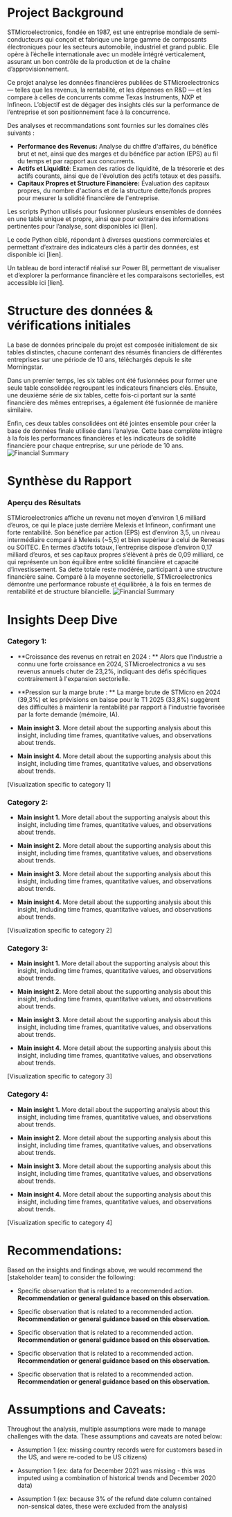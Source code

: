 # Project Background
STMicroelectronics, fondée en 1987, est une entreprise mondiale de semi-conducteurs qui conçoit et fabrique une large gamme de composants électroniques pour les secteurs automobile, industriel et grand public. Elle opère à l’échelle internationale avec un modèle intégré verticalement, assurant un bon contrôle de la production et de la chaîne d’approvisionnement.

Ce projet analyse les données financières publiées de STMicroelectronics — telles que les revenus, la rentabilité, et les dépenses en R&D — et les compare à celles de concurrents comme Texas Instruments, NXP et Infineon. L’objectif est de dégager des insights clés sur la performance de l’entreprise et son positionnement face à la concurrence.

Des analyses et recommandations sont fournies sur les domaines clés suivants :

- **Performance des Revenus:** Analyse du chiffre d'affaires, du bénéfice brut et net, ainsi que des marges et du bénéfice par action (EPS) au fil du temps et par rapport aux concurrents.
- **Actifs et Liquidité**: Examen des ratios de liquidité, de la trésorerie et des actifs courants, ainsi que de l'évolution des actifs totaux et des passifs.
- **Capitaux Propres et Structure Financière:** Évaluation des capitaux propres, du nombre d'actions et de la structure dette/fonds propres pour mesurer la solidité financière de l'entreprise. 

Les scripts Python utilisés pour fusionner plusieurs ensembles de données en une table unique et propre, ainsi que pour extraire des informations pertinentes pour l’analyse, sont disponibles ici [lien].

Le code Python ciblé, répondant à diverses questions commerciales et permettant d’extraire des indicateurs clés à partir des données, est disponible ici [lien].

Un tableau de bord interactif réalisé sur Power BI, permettant de visualiser et d’explorer la performance financière et les comparaisons sectorielles, est accessible ici [lien].


# Structure des données & vérifications initiales

La base de données principale du projet est composée initialement de six tables distinctes, chacune contenant des résumés financiers de différentes entreprises sur une période de 10 ans, téléchargés depuis le site Morningstar.

Dans un premier temps, les six tables ont été fusionnées pour former une seule table consolidée regroupant les indicateurs financiers clés. Ensuite, une deuxième série de six tables, cette fois-ci portant sur la santé financière des mêmes entreprises, a également été fusionnée de manière similaire.

Enfin, ces deux tables consolidées ont été jointes ensemble pour créer la base de données finale utilisée dans l’analyse. Cette base complète intègre à la fois les performances financières et les indicateurs de solidité financière pour chaque entreprise, sur une période de 10 ans.
![Financial Summary](financial_summary.png)

# Synthèse du Rapport

### Aperçu des Résultats

STMicroelectronics affiche un revenu net moyen d’environ 1,6 milliard d’euros, ce qui le place juste derrière Melexis et Infineon, confirmant une forte rentabilité. Son bénéfice par action (EPS) est d’environ 3,5, un niveau intermédiaire comparé à Melexis (~5,5) et bien supérieur à celui de Renesas ou SOITEC. En termes d’actifs totaux, l’entreprise dispose d’environ 0,17 milliard d’euros, et ses capitaux propres s’élèvent à près de 0,09 milliard, ce qui représente un bon équilibre entre solidité financière et capacité d’investissement. Sa dette totale reste modérée, participant à une structure financière saine. Comparé à la moyenne sectorielle, STMicroelectronics démontre une performance robuste et équilibrée, à la fois en termes de rentabilité et de structure bilancielle.
![Financial Summary](Overwiew_STMi.png)



# Insights Deep Dive
### Category 1:

* **Croissance des revenus en retrait en 2024 : ** Alors que l'industrie a connu une forte croissance en 2024, STMicroelectronics a vu ses revenus annuels chuter de 23,2%, indiquant des défis spécifiques contrairement à l'expansion sectorielle.
  
* **Pression sur la marge brute : ** La marge brute de STMicro en 2024 (39,3%) et les prévisions en baisse pour le T1 2025 (33,8%) suggèrent des difficultés à maintenir la rentabilité par rapport à l'industrie favorisée par la forte demande (mémoire, IA).
  
* **Main insight 3.** More detail about the supporting analysis about this insight, including time frames, quantitative values, and observations about trends.
  
* **Main insight 4.** More detail about the supporting analysis about this insight, including time frames, quantitative values, and observations about trends.

[Visualization specific to category 1]


### Category 2:

* **Main insight 1.** More detail about the supporting analysis about this insight, including time frames, quantitative values, and observations about trends.
  
* **Main insight 2.** More detail about the supporting analysis about this insight, including time frames, quantitative values, and observations about trends.
  
* **Main insight 3.** More detail about the supporting analysis about this insight, including time frames, quantitative values, and observations about trends.
  
* **Main insight 4.** More detail about the supporting analysis about this insight, including time frames, quantitative values, and observations about trends.

[Visualization specific to category 2]


### Category 3:

* **Main insight 1.** More detail about the supporting analysis about this insight, including time frames, quantitative values, and observations about trends.
  
* **Main insight 2.** More detail about the supporting analysis about this insight, including time frames, quantitative values, and observations about trends.
  
* **Main insight 3.** More detail about the supporting analysis about this insight, including time frames, quantitative values, and observations about trends.
  
* **Main insight 4.** More detail about the supporting analysis about this insight, including time frames, quantitative values, and observations about trends.

[Visualization specific to category 3]


### Category 4:

* **Main insight 1.** More detail about the supporting analysis about this insight, including time frames, quantitative values, and observations about trends.
  
* **Main insight 2.** More detail about the supporting analysis about this insight, including time frames, quantitative values, and observations about trends.
  
* **Main insight 3.** More detail about the supporting analysis about this insight, including time frames, quantitative values, and observations about trends.
  
* **Main insight 4.** More detail about the supporting analysis about this insight, including time frames, quantitative values, and observations about trends.

[Visualization specific to category 4]



# Recommendations:

Based on the insights and findings above, we would recommend the [stakeholder team] to consider the following: 

* Specific observation that is related to a recommended action. **Recommendation or general guidance based on this observation.**
  
* Specific observation that is related to a recommended action. **Recommendation or general guidance based on this observation.**
  
* Specific observation that is related to a recommended action. **Recommendation or general guidance based on this observation.**
  
* Specific observation that is related to a recommended action. **Recommendation or general guidance based on this observation.**
  
* Specific observation that is related to a recommended action. **Recommendation or general guidance based on this observation.**
  


# Assumptions and Caveats:

Throughout the analysis, multiple assumptions were made to manage challenges with the data. These assumptions and caveats are noted below:

* Assumption 1 (ex: missing country records were for customers based in the US, and were re-coded to be US citizens)
  
* Assumption 1 (ex: data for December 2021 was missing - this was imputed using a combination of historical trends and December 2020 data)
  
* Assumption 1 (ex: because 3% of the refund date column contained non-sensical dates, these were excluded from the analysis)
